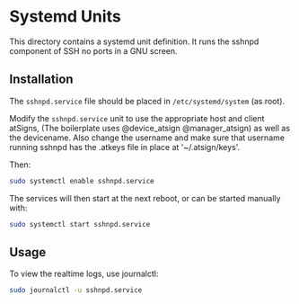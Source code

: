 # Systemd Units

This directory contains a systemd unit definition. It runs the sshnpd component
of SSH no ports in a GNU screen.

## Installation

The `sshnpd.service` file should be placed in `/etc/systemd/system` (as root).

Modify the `sshnpd.service` unit to use the appropriate host and client atSigns,
(The boilerplate uses @device_atsign @manager_atsign) as well as the devicename.
Also change the username and make sure that username running sshnpd has the
.atkeys file in place at '~/.atsign/keys'.

Then:

```bash
sudo systemctl enable sshnpd.service
```

The services will then start at the next reboot, or can be started manually
with:

```bash
sudo systemctl start sshnpd.service
```

## Usage

To view the realtime logs, use journalctl:

```bash
sudo journalctl -u sshnpd.service
```
